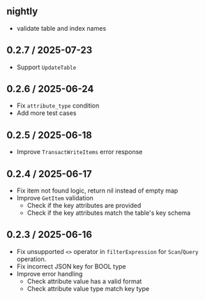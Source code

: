 ## nightly
* validate table and index names 

## 0.2.7 / 2025-07-23
* Support `UpdateTable` 

## 0.2.6 / 2025-06-24
* Fix `attribute_type` condition
* Add more test cases

## 0.2.5 / 2025-06-18
* Improve `TransactWriteItems` error response 

## 0.2.4 / 2025-06-17
* Fix item not found logic, return nil instead of empty map
* Improve `GetItem` validation
  * Check if the key attributes are provided
  * Check if the key attributes match the table's key schema

## 0.2.3 / 2025-06-16
* Fix unsupported `<>` operator in `filterExpression` for `Scan`/`Query` operation.
* Fix incorrect JSON key for BOOL type
* Improve error handling
  * Check attribute value has a valid format 
  * Check attribute value type match key type
